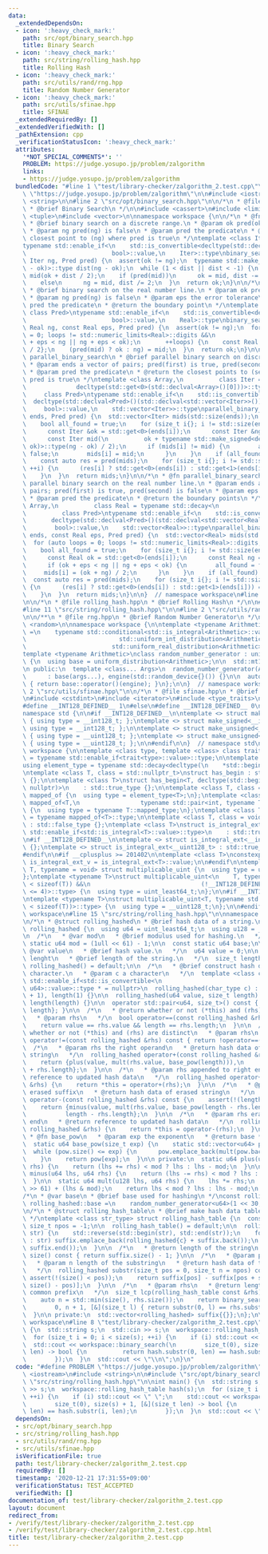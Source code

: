 ```yaml
---
data:
  _extendedDependsOn:
  - icon: ':heavy_check_mark:'
    path: src/opt/binary_search.hpp
    title: Binary Search
  - icon: ':heavy_check_mark:'
    path: src/string/rolling_hash.hpp
    title: Rolling Hash
  - icon: ':heavy_check_mark:'
    path: src/utils/rand/rng.hpp
    title: Random Number Generator
  - icon: ':heavy_check_mark:'
    path: src/utils/sfinae.hpp
    title: SFINAE
  _extendedRequiredBy: []
  _extendedVerifiedWith: []
  _pathExtension: cpp
  _verificationStatusIcon: ':heavy_check_mark:'
  attributes:
    '*NOT_SPECIAL_COMMENTS*': ''
    PROBLEM: https://judge.yosupo.jp/problem/zalgorithm
    links:
    - https://judge.yosupo.jp/problem/zalgorithm
  bundledCode: "#line 1 \"test/library-checker/zalgorithm_2.test.cpp\"\n#define PROBLEM\
    \ \"https://judge.yosupo.jp/problem/zalgorithm\"\n\n#include <iostream>\n#include\
    \ <string>\n\n#line 2 \"src/opt/binary_search.hpp\"\n\n/*\n * @file binary_search.hpp\n\
    \ * @brief Binary Search\n */\n\n#include <cassert>\n#include <limits>\n#include\
    \ <tuple>\n#include <vector>\n\nnamespace workspace {\n\n/*\n * @fn binary_search\n\
    \ * @brief binary search on a discrete range.\n * @param ok pred(ok) is true\n\
    \ * @param ng pred(ng) is false\n * @param pred the predicate\n * @return the\
    \ closest point to (ng) where pred is true\n */\ntemplate <class Iter, class Pred>\n\
    typename std::enable_if<\n    std::is_convertible<decltype(std::declval<Pred>()(std::declval<Iter>())),\n\
    \                        bool>::value,\n    Iter>::type\nbinary_search(Iter ok,\
    \ Iter ng, Pred pred) {\n  assert(ok != ng);\n  typename std::make_signed<decltype(ng\
    \ - ok)>::type dist(ng - ok);\n  while (1 < dist || dist < -1) {\n    const Iter\
    \ mid(ok + dist / 2);\n    if (pred(mid))\n      ok = mid, dist -= dist / 2;\n\
    \    else\n      ng = mid, dist /= 2;\n  }\n  return ok;\n}\n\n/*\n * @fn binary_search\n\
    \ * @brief binary search on the real number line.\n * @param ok pred(ok) is true\n\
    \ * @param ng pred(ng) is false\n * @param eps the error tolerance\n * @param\
    \ pred the predicate\n * @return the boundary point\n */\ntemplate <class Real,\
    \ class Pred>\ntypename std::enable_if<\n    std::is_convertible<decltype(std::declval<Pred>()(std::declval<Real>())),\n\
    \                        bool>::value,\n    Real>::type\nbinary_search(Real ok,\
    \ Real ng, const Real eps, Pred pred) {\n  assert(ok != ng);\n  for (auto loops\
    \ = 0; loops != std::numeric_limits<Real>::digits &&\n                       (ok\
    \ + eps < ng || ng + eps < ok);\n       ++loops) {\n    const Real mid{(ok + ng)\
    \ / 2};\n    (pred(mid) ? ok : ng) = mid;\n  }\n  return ok;\n}\n\n/*\n * @fn\
    \ parallel_binary_search\n * @brief parallel binary search on discrete ranges.\n\
    \ * @param ends a vector of pairs; pred(first) is true, pred(second) is false\n\
    \ * @param pred the predicate\n * @return the closest points to (second) where\
    \ pred is true\n */\ntemplate <class Array,\n          class Iter = typename std::decay<\n\
    \              decltype(std::get<0>(std::declval<Array>()[0]))>::type,\n     \
    \     class Pred>\ntypename std::enable_if<\n    std::is_convertible<\n      \
    \  decltype(std::declval<Pred>()(std::declval<std::vector<Iter>>())[0]),\n   \
    \     bool>::value,\n    std::vector<Iter>>::type\nparallel_binary_search(Array\
    \ ends, Pred pred) {\n  std::vector<Iter> mids(std::size(ends));\n  for (;;) {\n\
    \    bool all_found = true;\n    for (size_t i{}; i != std::size(ends); ++i) {\n\
    \      const Iter &ok = std::get<0>(ends[i]);\n      const Iter &ng = std::get<1>(ends[i]);\n\
    \      const Iter mid(\n          ok + typename std::make_signed<decltype(ng -\
    \ ok)>::type(ng - ok) / 2);\n      if (mids[i] != mid) {\n        all_found =\
    \ false;\n        mids[i] = mid;\n      }\n    }\n    if (all_found) break;\n\
    \    const auto res = pred(mids);\n    for (size_t i{}; i != std::size(ends);\
    \ ++i) {\n      (res[i] ? std::get<0>(ends[i]) : std::get<1>(ends[i])) = mids[i];\n\
    \    }\n  }\n  return mids;\n}\n\n/*\n * @fn parallel_binary_search\n * @brief\
    \ parallel binary search on the real number line.\n * @param ends a vector of\
    \ pairs; pred(first) is true, pred(second) is false\n * @param eps the error tolerance\n\
    \ * @param pred the predicate\n * @return the boundary points\n */\ntemplate <class\
    \ Array,\n          class Real = typename std::decay<\n              decltype(std::get<0>(std::declval<Array>()[0]))>::type,\n\
    \          class Pred>\ntypename std::enable_if<\n    std::is_convertible<\n \
    \       decltype(std::declval<Pred>()(std::declval<std::vector<Real>>())[0]),\n\
    \        bool>::value,\n    std::vector<Real>>::type\nparallel_binary_search(Array\
    \ ends, const Real eps, Pred pred) {\n  std::vector<Real> mids(std::size(ends));\n\
    \  for (auto loops = 0; loops != std::numeric_limits<Real>::digits; ++loops) {\n\
    \    bool all_found = true;\n    for (size_t i{}; i != std::size(ends); ++i) {\n\
    \      const Real ok = std::get<0>(ends[i]);\n      const Real ng = std::get<1>(ends[i]);\n\
    \      if (ok + eps < ng || ng + eps < ok) {\n        all_found = false;\n   \
    \     mids[i] = (ok + ng) / 2;\n      }\n    }\n    if (all_found) break;\n  \
    \  const auto res = pred(mids);\n    for (size_t i{}; i != std::size(ends); ++i)\
    \ {\n      (res[i] ? std::get<0>(ends[i]) : std::get<1>(ends[i])) = mids[i];\n\
    \    }\n  }\n  return mids;\n}\n\n}  // namespace workspace\n#line 2 \"src/string/rolling_hash.hpp\"\
    \n\n/*\n * @file rolling_hash.hpp\n * @brief Rolling Hash\n */\n\n#include <algorithm>\n\
    #line 11 \"src/string/rolling_hash.hpp\"\n\n#line 2 \"src/utils/rand/rng.hpp\"\
    \n\n/**\n * @file rng.hpp\n * @brief Random Number Generator\n */\n\n#include\
    \ <random>\n\nnamespace workspace {\n\ntemplate <typename Arithmetic>\nusing uniform_distribution\
    \ =\n    typename std::conditional<std::is_integral<Arithmetic>::value,\n    \
    \                          std::uniform_int_distribution<Arithmetic>,\n      \
    \                        std::uniform_real_distribution<Arithmetic>>::type;\n\n\
    template <typename Arithmetic>\nclass random_number_generator : uniform_distribution<Arithmetic>\
    \ {\n  using base = uniform_distribution<Arithmetic>;\n\n  std::mt19937 engine;\n\
    \n public:\n  template <class... Args>\n  random_number_generator(Args&&... args)\n\
    \      : base(args...), engine(std::random_device{}()) {}\n\n  auto operator()()\
    \ { return base::operator()(engine); }\n};\n\n}  // namespace workspace\n#line\
    \ 2 \"src/utils/sfinae.hpp\"\n\n/*\n * @file sfinae.hpp\n * @brief SFINAE\n */\n\
    \n#include <cstdint>\n#include <iterator>\n#include <type_traits>\n\n#ifdef __SIZEOF_INT128__\n\
    #define __INT128_DEFINED__ 1\n#else\n#define __INT128_DEFINED__ 0\n#endif\n\n\
    namespace std {\n\n#if __INT128_DEFINED__\n\ntemplate <> struct make_signed<__uint128_t>\
    \ { using type = __int128_t; };\ntemplate <> struct make_signed<__int128_t> {\
    \ using type = __int128_t; };\n\ntemplate <> struct make_unsigned<__uint128_t>\
    \ { using type = __uint128_t; };\ntemplate <> struct make_unsigned<__int128_t>\
    \ { using type = __uint128_t; };\n\n#endif\n\n}  // namespace std\n\nnamespace\
    \ workspace {\n\ntemplate <class type, template <class> class trait>\nusing enable_if_trait_type\
    \ = typename std::enable_if<trait<type>::value>::type;\n\ntemplate <class Container>\n\
    using element_type = typename std::decay<decltype(\n    *std::begin(std::declval<Container&>()))>::type;\n\
    \ntemplate <class T, class = std::nullptr_t>\nstruct has_begin : std::false_type\
    \ {};\n\ntemplate <class T>\nstruct has_begin<T, decltype(std::begin(std::declval<T>()),\
    \ nullptr)>\n    : std::true_type {};\n\ntemplate <class T, class = int> struct\
    \ mapped_of {\n  using type = element_type<T>;\n};\ntemplate <class T>\nstruct\
    \ mapped_of<T,\n                 typename std::pair<int, typename T::mapped_type>::first_type>\
    \ {\n  using type = typename T::mapped_type;\n};\ntemplate <class T> using mapped_type\
    \ = typename mapped_of<T>::type;\n\ntemplate <class T, class = void> struct is_integral_ext\
    \ : std::false_type {};\ntemplate <class T>\nstruct is_integral_ext<\n    T, typename\
    \ std::enable_if<std::is_integral<T>::value>::type>\n    : std::true_type {};\n\
    \n#if __INT128_DEFINED__\n\ntemplate <> struct is_integral_ext<__int128_t> : std::true_type\
    \ {};\ntemplate <> struct is_integral_ext<__uint128_t> : std::true_type {};\n\n\
    #endif\n\n#if __cplusplus >= 201402\n\ntemplate <class T>\nconstexpr static bool\
    \ is_integral_ext_v = is_integral_ext<T>::value;\n\n#endif\n\ntemplate <typename\
    \ T, typename = void> struct multiplicable_uint {\n  using type = uint_least32_t;\n\
    };\ntemplate <typename T>\nstruct multiplicable_uint<\n    T, typename std::enable_if<(2\
    \ < sizeof(T)) &&\n                               (!__INT128_DEFINED__ || sizeof(T)\
    \ <= 4)>::type> {\n  using type = uint_least64_t;\n};\n\n#if __INT128_DEFINED__\n\
    \ntemplate <typename T>\nstruct multiplicable_uint<T, typename std::enable_if<(4\
    \ < sizeof(T))>::type> {\n  using type = __uint128_t;\n};\n\n#endif\n\n}  // namespace\
    \ workspace\n#line 15 \"src/string/rolling_hash.hpp\"\n\nnamespace workspace {\n\
    \n/*\n * @struct rolling_hashed\n * @brief hash data of a string.\n */\nstruct\
    \ rolling_hashed {\n  using u64 = uint_least64_t;\n  using u128 = __uint128_t;\n\
    \n  /*\n   * @var mod\n   * @brief modulus used for hashing.\n   */\n  constexpr\
    \ static u64 mod = (1ull << 61) - 1;\n\n  const static u64 base;\n\n  /*\n   *\
    \ @var value\n   * @brief hash value.\n   */\n  u64 value = 0;\n\n  /*\n   * @var\
    \ lenght\n   * @brief length of the string.\n   */\n  size_t length = 0;\n\n \
    \ rolling_hashed() = default;\n\n  /*\n   * @brief construct hash data from one\
    \ character.\n   * @param c a character\n   */\n  template <class char_type, typename\
    \ std::enable_if<std::is_convertible<\n                                 char_type,\
    \ u64>::value>::type * = nullptr>\n  rolling_hashed(char_type c) : value(u64(c)\
    \ + 1), length(1) {}\n\n  rolling_hashed(u64 value, size_t length) : value(value),\
    \ length(length) {}\n\n  operator std::pair<u64, size_t>() const { return {value,\
    \ length}; }\n\n  /*\n   * @return whether or not (*this) and (rhs) are equal\n\
    \   * @param rhs\n   */\n  bool operator==(const rolling_hashed &rhs) const {\n\
    \    return value == rhs.value && length == rhs.length;\n  }\n\n  /*\n   * @return\
    \ whether or not (*this) and (rhs) are distinct\n   * @param rhs\n   */\n  bool\
    \ operator!=(const rolling_hashed &rhs) const { return !operator==(rhs); }\n\n\
    \  /*\n   * @param rhs the right operand\n   * @return hash data of concatenated\
    \ string\n   */\n  rolling_hashed operator+(const rolling_hashed &rhs) const {\n\
    \    return {plus(value, mult(rhs.value, base_pow(length))),\n            length\
    \ + rhs.length};\n  }\n\n  /*\n   * @param rhs appended to right end\n   * @return\
    \ reference to updated hash data\n   */\n  rolling_hashed operator+=(const rolling_hashed\
    \ &rhs) {\n    return *this = operator+(rhs);\n  }\n\n  /*\n   * @param rhs the\
    \ erased suffix\n   * @return hash data of erased string\n   */\n  rolling_hashed\
    \ operator-(const rolling_hashed &rhs) const {\n    assert(!(length < rhs.length));\n\
    \    return {minus(value, mult(rhs.value, base_pow(length - rhs.length))),\n \
    \           length - rhs.length};\n  }\n\n  /*\n   * @param rhs erased from right\
    \ end\n   * @return reference to updated hash data\n   */\n  rolling_hashed operator-=(const\
    \ rolling_hashed &rhs) {\n    return *this = operator-(rhs);\n  }\n\n  /*\n  \
    \ * @fn base_pow\n   * @param exp the exponent\n   * @return base ** pow\n   */\n\
    \  static u64 base_pow(size_t exp) {\n    static std::vector<u64> pow{1};\n  \
    \  while (pow.size() <= exp) {\n      pow.emplace_back(mult(pow.back(), base));\n\
    \    }\n    return pow[exp];\n  }\n\n private:\n  static u64 plus(u64 lhs, u64\
    \ rhs) {\n    return (lhs += rhs) < mod ? lhs : lhs - mod;\n  }\n\n  static u64\
    \ minus(u64 lhs, u64 rhs) {\n    return (lhs -= rhs) < mod ? lhs : lhs + mod;\n\
    \  }\n\n  static u64 mult(u128 lhs, u64 rhs) {\n    lhs *= rhs;\n    lhs = (lhs\
    \ >> 61) + (lhs & mod);\n    return lhs < mod ? lhs : lhs - mod;\n  }\n};\n\n\
    /*\n * @var base\n * @brief base used for hashing\n */\nconst rolling_hashed::u64\
    \ rolling_hashed::base =\n    random_number_generator<u64>(1 << 30, mod - 1)();\n\
    \n/*\n * @struct rolling_hash_table\n * @brief make hash data table of suffix.\n\
    \ */\ntemplate <class str_type> struct rolling_hash_table {\n  constexpr static\
    \ size_t npos = -1;\n\n  rolling_hash_table() = default;\n\n  rolling_hash_table(str_type\
    \ str) {\n    std::reverse(std::begin(str), std::end(str));\n    for (auto &&c\
    \ : str) suffix.emplace_back(rolling_hashed{c} + suffix.back());\n    std::reverse(suffix.begin(),\
    \ suffix.end());\n  }\n\n  /*\n   * @return length of the string\n   */\n  size_t\
    \ size() const { return suffix.size() - 1; }\n\n  /*\n   * @param pos start position\n\
    \   * @param n length of the substring\n   * @return hash data of the substring\n\
    \   */\n  rolling_hashed substr(size_t pos = 0, size_t n = npos) const {\n   \
    \ assert(!(size() < pos));\n    return suffix[pos] - suffix[pos + std::min(n,\
    \ size() - pos)];\n  }\n\n  /*\n   * @param rhs\n   * @return length of the longest\
    \ common prefix\n   */\n  size_t lcp(rolling_hash_table const &rhs) const {\n\
    \    auto n = std::min(size(), rhs.size());\n    return binary_search<size_t>(\n\
    \        0, n + 1, [&](size_t l) { return substr(0, l) == rhs.substr(0, l); });\n\
    \  }\n\n private:\n  std::vector<rolling_hashed> suffix{{}};\n};\n\n}  // namespace\
    \ workspace\n#line 8 \"test/library-checker/zalgorithm_2.test.cpp\"\n\nint main()\
    \ {\n  std::string s;\n  std::cin >> s;\n  workspace::rolling_hash_table hash(s);\n\
    \  for (size_t i = 0; i < size(s); ++i) {\n    if (i) std::cout << \" \";\n  \
    \  std::cout << workspace::binary_search(\n        size_t(0), size(s) + 1, [&](size_t\
    \ len) -> bool {\n          return hash.substr(0, len) == hash.substr(i, len);\n\
    \        });\n  }\n  std::cout << \"\\n\";\n}\n"
  code: "#define PROBLEM \"https://judge.yosupo.jp/problem/zalgorithm\"\n\n#include\
    \ <iostream>\n#include <string>\n\n#include \"src/opt/binary_search.hpp\"\n#include\
    \ \"src/string/rolling_hash.hpp\"\n\nint main() {\n  std::string s;\n  std::cin\
    \ >> s;\n  workspace::rolling_hash_table hash(s);\n  for (size_t i = 0; i < size(s);\
    \ ++i) {\n    if (i) std::cout << \" \";\n    std::cout << workspace::binary_search(\n\
    \        size_t(0), size(s) + 1, [&](size_t len) -> bool {\n          return hash.substr(0,\
    \ len) == hash.substr(i, len);\n        });\n  }\n  std::cout << \"\\n\";\n}\n"
  dependsOn:
  - src/opt/binary_search.hpp
  - src/string/rolling_hash.hpp
  - src/utils/rand/rng.hpp
  - src/utils/sfinae.hpp
  isVerificationFile: true
  path: test/library-checker/zalgorithm_2.test.cpp
  requiredBy: []
  timestamp: '2020-12-21 17:31:55+09:00'
  verificationStatus: TEST_ACCEPTED
  verifiedWith: []
documentation_of: test/library-checker/zalgorithm_2.test.cpp
layout: document
redirect_from:
- /verify/test/library-checker/zalgorithm_2.test.cpp
- /verify/test/library-checker/zalgorithm_2.test.cpp.html
title: test/library-checker/zalgorithm_2.test.cpp
---
```


